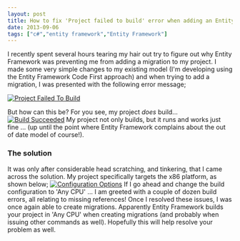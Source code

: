 ```yaml
---
layout: post
title: How to fix 'Project failed to build' error when adding an Entity Framework migration (add-migration)
date: 2013-09-06
tags: ["c#","entity framework","Entity Framework"]
---
```


I recently spent several hours tearing my hair out try to figure out why Entity Framework was preventing me from adding a migration to my project. I made some very simple changes to my existing model (I'm developing using the Entity Framework Code First approach) and when trying to add a migration, I was presented with the following error message;

[![Project Failed To Build](https://developerhandbook.com/wp-content/uploads/2013/08/projectfailedtobuild1.png)](projectfailedtobuild1.png)

But how can this be?  For you see, my project _does_ build... [![Build Succeeded](https://developerhandbook.com/wp-content/uploads/2013/08/buildsucceeded1.png)](buildsucceeded1.png) My project not only builds, but it runs and works just fine ... (up until the point where Entity Framework complains about the out of date model of course!).

### **The solution**

It was only after considerable head scratching, and tinkering, that I came across the solution.  My project specifically targets the x86  platform, as shown below; [![Configuration Options](https://developerhandbook.com/wp-content/uploads/2013/08/configurationoptions1.png)](configurationoptions1.png) If I go ahead and change the build configuration to 'Any CPU' ... I am greeted with a couple of dozen build errors, all relating to missing references! Once I resolved these issues, I was once again able to create migrations. Apparently Entity Framework builds your project in 'Any CPU' when creating migrations (and probably when issuing other commands as well). Hopefully this will help resolve your problem as well.